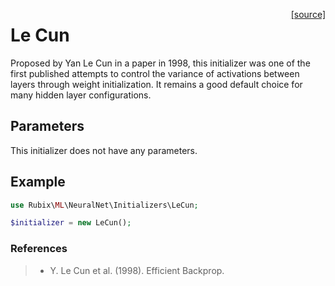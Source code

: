 <span style="float:right;"><a href="https://github.com/RubixML/ML/blob/master/src/NeuralNet/Initializers/LeCun.php">[source]</a></span>

# Le Cun
Proposed by Yan Le Cun in a paper in 1998, this initializer was one of the first published attempts to control the variance of activations between layers through weight initialization. It remains a good default choice for many hidden layer configurations.

## Parameters
This initializer does not have any parameters.

## Example
```php
use Rubix\ML\NeuralNet\Initializers\LeCun;

$initializer = new LeCun();
```

### References
>- Y. Le Cun et al. (1998). Efficient Backprop.